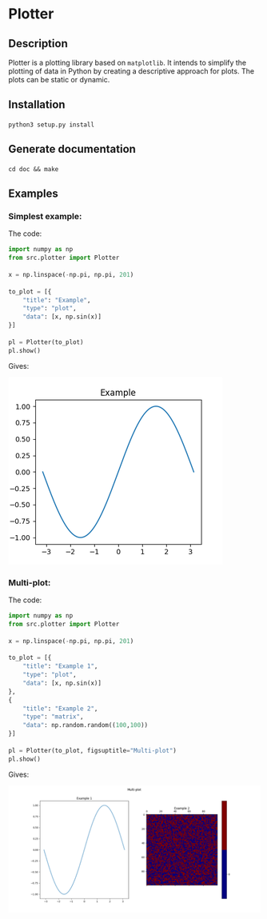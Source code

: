 # Plotter

## Description
Plotter is a plotting library based on `matplotlib`. It intends to simplify the plotting of data in Python by creating a descriptive approach for plots. The plots can be static or dynamic.

## Installation
`python3 setup.py install`

## Generate documentation
`cd doc && make`

## Examples
### Simplest example:
The code:
```python
import numpy as np
from src.plotter import Plotter

x = np.linspace(-np.pi, np.pi, 201)

to_plot = [{
    "title": "Example",
    "type": "plot",
    "data": [x, np.sin(x)]
}]

pl = Plotter(to_plot)
pl.show()
```
Gives:

![First example](doc/img/ex1.png)

### Multi-plot:
The code:
```python
import numpy as np
from src.plotter import Plotter

x = np.linspace(-np.pi, np.pi, 201)

to_plot = [{
    "title": "Example 1",
    "type": "plot",
    "data": [x, np.sin(x)]
},
{
    "title": "Example 2",
    "type": "matrix",
    "data": np.random.random((100,100))
}]

pl = Plotter(to_plot, figsuptitle="Multi-plot")
pl.show()
```
Gives:

![Second example](doc/img/ex2.png)

